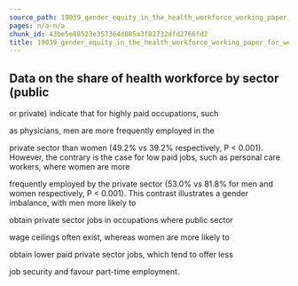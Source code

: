 ```yaml
---
source_path: 19039_gender_equity_in_the_health_workforce_working_paper_for_web_pdf.md
pages: n/a-n/a
chunk_id: 43be5e88523e357364d085a3f82732dfd2766fd2
title: 19039_gender_equity_in_the_health_workforce_working_paper_for_web_pdf
---
```

## Data on the share of health workforce by sector (public

or private) indicate that for highly paid occupations, such

as physicians, men are more frequently employed in the

private sector than women (49.2% vs 39.2% respectively, P < 0.001). However, the contrary is the case for low paid jobs, such as personal care workers, where women are more

frequently employed by the private sector (53.0% vs 81.8% for men and women respectively, P < 0.001). This contrast illustrates a gender imbalance, with men more likely to

obtain private sector jobs in occupations where public sector

wage ceilings often exist, whereas women are more likely to

obtain lower paid private sector jobs, which tend to offer less

job security and favour part-time employment.
